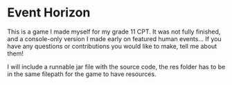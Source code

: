 # Event Horizon
This is a game I made myself for my grade 11 CPT.
It was not fully finished, and a console-only version I made early on featured human events...
If you have any questions or contributions you would like to make, tell me about them!

I will include a runnable jar file with the source code, the res folder has to be in the same filepath for the game to have resources.
